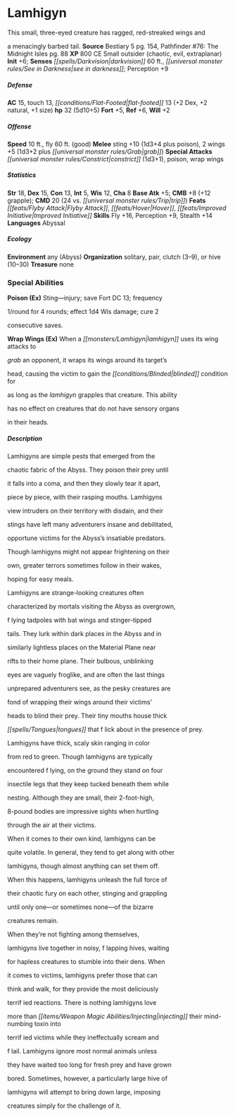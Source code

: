 ﻿---
cssclass: [monsters]
title1: Lamhigyn
desc_short: This small, three-eyed creature has ragged, red-streaked wings anda menacingly
  barbed tail.
title2: Lamhigyn
CR: 3
sources:
- name: Bestiary 5
  page: 154
  link: http://paizo.com/products/btpy9g9x?Pathfinder-Roleplaying-Game-Bestiary-5
- name: 'Pathfinder #76: The Midnight Isles'
  page: 88
  link: http://paizo.com/products/btpy92lf?Pathfinder-Adventure-Path-76-The-Midnight-Isles
XP: 800
alignment: CE
size: Small
type: outsider
subtypes:
- chaotic
- evil
- extraplanar
initiative:
  bonus: 6
senses:
  darkvision: 60
  see in darkness: true
AC:
  AC: 15
  touch: 13
  flat_footed: 13
  components:
    dex: 2
    natural: 2
    size: 1
HP:
  HP: 32
  long: 5d10+5
saves:
  fort: 5
  ref: 6
  will: 2
speeds:
  base: 10
  fly: 60
  fly_maneuverability: good
attacks:
  melee:
  - - text: sting +10 (1d3+4 plus poison)
      entries:
      - - damage: 1d3+4
        - effect: poison
      attack: sting
      bonus:
      - 10
    - text: 2 wings +5 (1d3+2 plus grab)
      entries:
      - - damage: 1d3+2
        - effect: grab
      count: 2
      attack: wings
      bonus:
      - 5
  special:
  - constrict (1d3+1)
  - poison
  - wrap wings
ability_scores:
  STR: 18
  DEX: 15
  CON: 13
  INT: 5
  WIS: 12
  CHA: 8
BAB: 5
CMB: 8
CMB_other: +12 grapple
CMD: 20
CMD_other: 24 vs. trip
feats:
- name: Flyby Attack
- name: Hover
- name: Improved Initiative
skills:
  Fly: 16
  Perception: 9
  Stealth: 14
languages:
- Abyssal
ecology:
  environment: any (Abyss)
  organization: solitary, pair, clutch (3-9), or hive (10-30)
  treasure_type: none
special_abilities:
  Poison (Ex): Sting-injury; save Fort DC 13; frequency1/round for 4 rounds; effect
    1d4 Wis damage; cure 2consecutive saves.
  Wrap Wings (Ex): When a lamhigyn uses its wing attacks tograb an opponent, it wraps
    its wings around its target'shead, causing the victim to gain the blinded condition
    foras long as the lamhigyn grapples that creature. This abilityhas no effect on
    creatures that do not have sensory organsin their heads.
desc_long: |-
  Lamhigyns are simple pests that emerged from thechaotic fabric of the Abyss. They poison their prey untilit falls into a coma, and then they slowly tear it apart,piece by piece, with their rasping mouths. Lamhigynsview intruders on their territory with disdain, and theirstings have left many adventurers insane and debilitated,opportune victims for the Abyss's insatiable predators.Though lamhigyns might not appear frightening on theirown, greater terrors sometimes follow in their wakes,hoping for easy meals.

  Lamhigyns are strange-looking creatures oftencharacterized by mortals visiting the Abyss as overgrown,f lying tadpoles with bat wings and stinger-tippedtails. They lurk within dark places in the Abyss and insimilarly lightless places on the Material Plane nearrifts to their home plane. Their bulbous, unblinkingeyes are vaguely froglike, and are often the last thingsunprepared adventurers see, as the pesky creatures arefond of wrapping their wings around their victims'heads to blind their prey. Their tiny mouths house thicktongues that f lick about in the presence of prey.

  Lamhigyns have thick, scaly skin ranging in colorfrom red to green. Though lamhigyns are typicallyencountered f lying, on the ground they stand on fourinsectile legs that they keep tucked beneath them whilenesting. Although they are small, their 2-foot-high,8-pound bodies are impressive sights when hurtlingthrough the air at their victims.

  When it comes to their own kind, lamhigyns can bequite volatile. In general, they tend to get along with otherlamhigyns, though almost anything can set them off.When this happens, lamhigyns unleash the full force oftheir chaotic fury on each other, stinging and grapplinguntil only one-or sometimes none-of the bizarrecreatures remain.

  When they're not fighting among themselves,lamhigyns live together in noisy, f lapping hives, waitingfor hapless creatures to stumble into their dens. Whenit comes to victims, lamhigyns prefer those that canthink and walk, for they provide the most deliciouslyterrif ied reactions. There is nothing lamhigyns lovemore than injecting their mind-numbing toxin intoterrif ied victims while they ineffectually scream andf lail. Lamhigyns ignore most normal animals unlessthey have waited too long for fresh prey and have grownbored. Sometimes, however, a particularly large hive oflamhigyns will attempt to bring down large, imposingcreatures simply for the challenge of it.

---

# Lamhigyn
This small, three-eyed creature has ragged, red-streaked wings and

a menacingly barbed tail.
**Source** Bestiary 5 pg. 154, Pathfinder #76: The Midnight Isles pg. 88
**XP** 800
CE Small outsider (chaotic, evil, extraplanar)
**Init** +6; **Senses** _[[spells/Darkvision|darkvision]]_ 60 ft., _[[universal monster rules/See in Darkness|see in darkness]]_; Perception +9

##### Defense

**AC** 15, touch 13, _[[conditions/Flat-Footed|flat-footed]]_ 13 (+2 Dex, +2 natural, +1 size)
**hp** 32 (5d10+5)
**Fort** +5, **Ref** +6, **Will** +2

##### Offense
**Speed** 10 ft., fly 60 ft. (good)
**Melee** sting +10 (1d3+4 plus poison), 2 wings +5 (1d3+2 plus _[[universal monster rules/Grab|grab]]_)
**Special Attacks** _[[universal monster rules/Constrict|constrict]]_ (1d3+1), poison, wrap wings

##### Statistics
**Str** 18, **Dex** 15, **Con** 13, **Int** 5, **Wis** 12, **Cha** 8
**Base Atk** +5; **CMB** +8 (+12 grapple); **CMD** 20 (24 vs. _[[universal monster rules/Trip|trip]]_)
**Feats** _[[feats/Flyby Attack|Flyby Attack]]_, _[[feats/Hover|Hover]]_, _[[feats/Improved Initiative|Improved Initiative]]_
**Skills** Fly +16, Perception +9, Stealth +14
**Languages** Abyssal

##### Ecology

**Environment** any (Abyss)
**Organization** solitary, pair, clutch (3–9), or hive (10–30)
**Treasure** none

### Special Abilities

**Poison (Ex)** Sting—injury; save Fort DC 13; frequency

1/round for 4 rounds; effect 1d4 Wis damage; cure 2

consecutive saves.

**Wrap Wings (Ex)** When a _[[monsters/Lamhigyn|lamhigyn]]_ uses its wing attacks to

_grab_ an opponent, it wraps its wings around its target’s

head, causing the victim to gain the _[[conditions/Blinded|blinded]]_ condition for

as long as the _lamhigyn_ grapples that creature. This ability

has no effect on creatures that do not have sensory organs

in their heads.

##### Description

Lamhigyns are simple pests that emerged from the

chaotic fabric of the Abyss. They poison their prey until

it falls into a coma, and then they slowly tear it apart,

piece by piece, with their rasping mouths. Lamhigyns

view intruders on their territory with disdain, and their

stings have left many adventurers insane and debilitated,

opportune victims for the Abyss’s insatiable predators.

Though lamhigyns might not appear frightening on their

own, greater terrors sometimes follow in their wakes,

hoping for easy meals.

Lamhigyns are strange-looking creatures often

characterized by mortals visiting the Abyss as overgrown,

f lying tadpoles with bat wings and stinger-tipped

tails. They lurk within dark places in the Abyss and in

similarly lightless places on the Material Plane near

rifts to their home plane. Their bulbous, unblinking

eyes are vaguely froglike, and are often the last things

unprepared adventurers see, as the pesky creatures are

fond of wrapping their wings around their victims’

heads to blind their prey. Their tiny mouths house thick

_[[spells/Tongues|tongues]]_ that f lick about in the presence of prey.

Lamhigyns have thick, scaly skin ranging in color

from red to green. Though lamhigyns are typically

encountered f lying, on the ground they stand on four

insectile legs that they keep tucked beneath them while

nesting. Although they are small, their 2-foot-high,

8-pound bodies are impressive sights when hurtling

through the air at their victims.

When it comes to their own kind, lamhigyns can be

quite volatile. In general, they tend to get along with other

lamhigyns, though almost anything can set them off.

When this happens, lamhigyns unleash the full force of

their chaotic fury on each other, stinging and grappling

until only one—or sometimes none—of the bizarre

creatures remain.

When they’re not fighting among themselves,

lamhigyns live together in noisy, f lapping hives, waiting

for hapless creatures to stumble into their dens. When

it comes to victims, lamhigyns prefer those that can

think and walk, for they provide the most deliciously

terrif ied reactions. There is nothing lamhigyns love

more than _[[items/Weapon Magic Abilities/Injecting|injecting]]_ their mind-numbing toxin into

terrif ied victims while they ineffectually scream and

f lail. Lamhigyns ignore most normal animals unless

they have waited too long for fresh prey and have grown

bored. Sometimes, however, a particularly large hive of

lamhigyns will attempt to bring down large, imposing

creatures simply for the challenge of it.